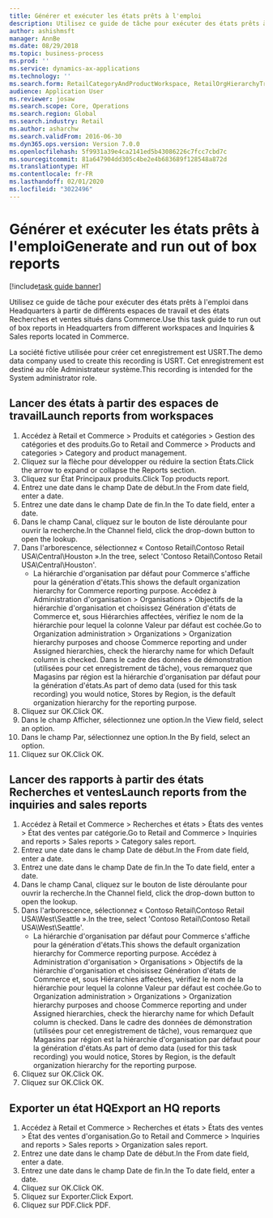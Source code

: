 ```yaml
---
title: Générer et exécuter les états prêts à l'emploi
description: Utilisez ce guide de tâche pour exécuter des états prêts à l'emploi dans Headquarters à partir de différents espaces de travail et des états Recherches et ventes situés dans Commerce.
author: ashishmsft
manager: AnnBe
ms.date: 08/29/2018
ms.topic: business-process
ms.prod: ''
ms.service: dynamics-ax-applications
ms.technology: ''
ms.search.form: RetailCategoryAndProductWorkspace, RetailOrgHierarchyTreeLookup, SrsReportViewerForm
audience: Application User
ms.reviewer: josaw
ms.search.scope: Core, Operations
ms.search.region: Global
ms.search.industry: Retail
ms.author: asharchw
ms.search.validFrom: 2016-06-30
ms.dyn365.ops.version: Version 7.0.0
ms.openlocfilehash: 5f9931a39e4ca2141ed5b43086226c7fcc7cbd7c
ms.sourcegitcommit: 81a647904dd305c4be2e4b683689f128548a872d
ms.translationtype: HT
ms.contentlocale: fr-FR
ms.lasthandoff: 02/01/2020
ms.locfileid: "3022496"
---
```

# <a name="generate-and-run-out-of-box-reports"></a><span data-ttu-id="089c0-103">Générer et exécuter les états prêts à l'emploi</span><span class="sxs-lookup"><span data-stu-id="089c0-103">Generate and run out of box reports</span></span>

[!include[task guide banner](../includes/task-guide-banner.md)]

<span data-ttu-id="089c0-104">Utilisez ce guide de tâche pour exécuter des états prêts à l'emploi dans Headquarters à partir de différents espaces de travail et des états Recherches et ventes situés dans Commerce.</span><span class="sxs-lookup"><span data-stu-id="089c0-104">Use this task guide to run out of box reports in Headquarters from different workspaces and Inquiries & Sales reports located in Commerce.</span></span>

<span data-ttu-id="089c0-105">La société fictive utilisée pour créer cet enregistrement est USRT.</span><span class="sxs-lookup"><span data-stu-id="089c0-105">The demo data company used to create this recording is USRT.</span></span> <span data-ttu-id="089c0-106">Cet enregistrement est destiné au rôle Administrateur système.</span><span class="sxs-lookup"><span data-stu-id="089c0-106">This recording is intended for the System administrator role.</span></span>

## <a name="launch-reports-from-workspaces"></a><span data-ttu-id="089c0-107">Lancer des états à partir des espaces de travail</span><span class="sxs-lookup"><span data-stu-id="089c0-107">Launch reports from workspaces</span></span>
1. <span data-ttu-id="089c0-108">Accédez à Retail et Commerce > Produits et catégories > Gestion des catégories et des produits.</span><span class="sxs-lookup"><span data-stu-id="089c0-108">Go to Retail and Commerce > Products and categories > Category and product management.</span></span>
2. <span data-ttu-id="089c0-109">Cliquez sur la flèche pour développer ou réduire la section États.</span><span class="sxs-lookup"><span data-stu-id="089c0-109">Click the arrow to expand or collapse the Reports section.</span></span>
3. <span data-ttu-id="089c0-110">Cliquez sur État Principaux produits.</span><span class="sxs-lookup"><span data-stu-id="089c0-110">Click Top products report.</span></span>
4. <span data-ttu-id="089c0-111">Entrez une date dans le champ Date de début.</span><span class="sxs-lookup"><span data-stu-id="089c0-111">In the From date field, enter a date.</span></span>
5. <span data-ttu-id="089c0-112">Entrez une date dans le champ Date de fin.</span><span class="sxs-lookup"><span data-stu-id="089c0-112">In the To date field, enter a date.</span></span>
6. <span data-ttu-id="089c0-113">Dans le champ Canal, cliquez sur le bouton de liste déroulante pour ouvrir la recherche.</span><span class="sxs-lookup"><span data-stu-id="089c0-113">In the Channel field, click the drop-down button to open the lookup.</span></span>
7. <span data-ttu-id="089c0-114">Dans l'arborescence, sélectionnez « Contoso Retail\Contoso Retail USA\Central\Houston ».</span><span class="sxs-lookup"><span data-stu-id="089c0-114">In the tree, select 'Contoso Retail\Contoso Retail USA\Central\Houston'.</span></span>
    * <span data-ttu-id="089c0-115">La hiérarchie d'organisation par défaut pour Commerce s'affiche pour la génération d'états.</span><span class="sxs-lookup"><span data-stu-id="089c0-115">This shows the default organization hierarchy for Commerce reporting purpose.</span></span>   <span data-ttu-id="089c0-116">Accédez à Administration d'organisation > Organisations > Objectifs de la hiérarchie d'organisation et choisissez Génération d'états de Commerce et, sous Hiérarchies affectées, vérifiez le nom de la hiérarchie pour lequel la colonne Valeur par défaut est cochée.</span><span class="sxs-lookup"><span data-stu-id="089c0-116">Go to Organization administration > Organizations > Organization hierarchy purposes and choose Commerce reporting and under Assigned hierarchies, check the hierarchy name for which Default column is checked.</span></span> <span data-ttu-id="089c0-117">Dans le cadre des données de démonstration (utilisées pour cet enregistrement de tâche), vous remarquez que Magasins par région est la hiérarchie d'organisation par défaut pour la génération d'états.</span><span class="sxs-lookup"><span data-stu-id="089c0-117">As part of demo data (used for this task recording) you would notice, Stores by Region, is the default organization hierarchy for the reporting purpose.</span></span>     
8. <span data-ttu-id="089c0-118">Cliquez sur OK.</span><span class="sxs-lookup"><span data-stu-id="089c0-118">Click OK.</span></span>
9. <span data-ttu-id="089c0-119">Dans le champ Afficher, sélectionnez une option.</span><span class="sxs-lookup"><span data-stu-id="089c0-119">In the View field, select an option.</span></span>
10. <span data-ttu-id="089c0-120">Dans le champ Par, sélectionnez une option.</span><span class="sxs-lookup"><span data-stu-id="089c0-120">In the By field, select an option.</span></span>
11. <span data-ttu-id="089c0-121">Cliquez sur OK.</span><span class="sxs-lookup"><span data-stu-id="089c0-121">Click OK.</span></span>

## <a name="launch-reports-from-the-inquiries-and-sales-reports"></a><span data-ttu-id="089c0-122">Lancer des rapports à partir des états Recherches et ventes</span><span class="sxs-lookup"><span data-stu-id="089c0-122">Launch reports from the inquiries and sales reports</span></span>
1. <span data-ttu-id="089c0-123">Accédez à Retail et Commerce > Recherches et états > États des ventes > État des ventes par catégorie.</span><span class="sxs-lookup"><span data-stu-id="089c0-123">Go to Retail and Commerce > Inquiries and reports > Sales reports > Category sales report.</span></span>
2. <span data-ttu-id="089c0-124">Entrez une date dans le champ Date de début.</span><span class="sxs-lookup"><span data-stu-id="089c0-124">In the From date field, enter a date.</span></span>
3. <span data-ttu-id="089c0-125">Entrez une date dans le champ Date de fin.</span><span class="sxs-lookup"><span data-stu-id="089c0-125">In the To date field, enter a date.</span></span>
4. <span data-ttu-id="089c0-126">Dans le champ Canal, cliquez sur le bouton de liste déroulante pour ouvrir la recherche.</span><span class="sxs-lookup"><span data-stu-id="089c0-126">In the Channel field, click the drop-down button to open the lookup.</span></span>
5. <span data-ttu-id="089c0-127">Dans l'arborescence, sélectionnez « Contoso Retail\Contoso Retail USA\West\Seattle ».</span><span class="sxs-lookup"><span data-stu-id="089c0-127">In the tree, select 'Contoso Retail\Contoso Retail USA\West\Seattle'.</span></span>
    * <span data-ttu-id="089c0-128">La hiérarchie d'organisation par défaut pour Commerce s'affiche pour la génération d'états.</span><span class="sxs-lookup"><span data-stu-id="089c0-128">This shows the default organization hierarchy for Commerce reporting purpose.</span></span> <span data-ttu-id="089c0-129">Accédez à Administration d'organisation > Organisations > Objectifs de la hiérarchie d'organisation et choisissez Génération d'états de Commerce et, sous Hiérarchies affectées, vérifiez le nom de la hiérarchie pour lequel la colonne Valeur par défaut est cochée.</span><span class="sxs-lookup"><span data-stu-id="089c0-129">Go to Organization administration > Organizations > Organization hierarchy purposes and choose Commerce reporting and under Assigned hierarchies, check the hierarchy name for which Default column is checked.</span></span> <span data-ttu-id="089c0-130">Dans le cadre des données de démonstration (utilisées pour cet enregistrement de tâche), vous remarquez que Magasins par région est la hiérarchie d'organisation par défaut pour la génération d'états.</span><span class="sxs-lookup"><span data-stu-id="089c0-130">As part of demo data (used for this task recording) you would notice, Stores by Region, is the default organization hierarchy for the reporting purpose.</span></span>     
6. <span data-ttu-id="089c0-131">Cliquez sur OK.</span><span class="sxs-lookup"><span data-stu-id="089c0-131">Click OK.</span></span>
7. <span data-ttu-id="089c0-132">Cliquez sur OK.</span><span class="sxs-lookup"><span data-stu-id="089c0-132">Click OK.</span></span>

## <a name="export-an-hq-reports"></a><span data-ttu-id="089c0-133">Exporter un état HQ</span><span class="sxs-lookup"><span data-stu-id="089c0-133">Export an HQ reports</span></span>
1. <span data-ttu-id="089c0-134">Accédez à Retail et Commerce > Recherches et états > États des ventes > État des ventes d'organisation.</span><span class="sxs-lookup"><span data-stu-id="089c0-134">Go to Retail and Commerce > Inquiries and reports > Sales reports > Organization sales report.</span></span>
2. <span data-ttu-id="089c0-135">Entrez une date dans le champ Date de début.</span><span class="sxs-lookup"><span data-stu-id="089c0-135">In the From date field, enter a date.</span></span>
3. <span data-ttu-id="089c0-136">Entrez une date dans le champ Date de fin.</span><span class="sxs-lookup"><span data-stu-id="089c0-136">In the To date field, enter a date.</span></span>
4. <span data-ttu-id="089c0-137">Cliquez sur OK.</span><span class="sxs-lookup"><span data-stu-id="089c0-137">Click OK.</span></span>
5. <span data-ttu-id="089c0-138">Cliquez sur Exporter.</span><span class="sxs-lookup"><span data-stu-id="089c0-138">Click Export.</span></span>
6. <span data-ttu-id="089c0-139">Cliquez sur PDF.</span><span class="sxs-lookup"><span data-stu-id="089c0-139">Click PDF.</span></span>

